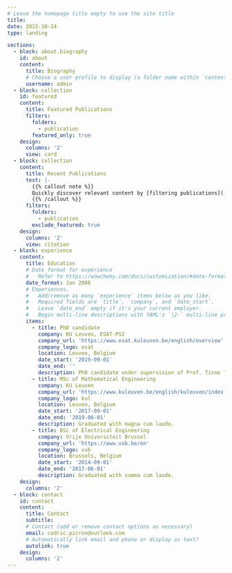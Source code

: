 ```yaml
---
# Leave the homepage title empty to use the site title
title:
date: 2022-10-24
type: landing

sections:
  - block: about.biography
    id: about
    content:
      title: Biography
      # Choose a user profile to display (a folder name within `content/authors/`)
      username: admin
  - block: collection
    id: featured
    content:
      title: Featured Publications
      filters:
        folders:
          - publication
        featured_only: true
    design:
      columns: '2'
      view: card
  - block: collection
    content:
      title: Recent Publications
      text: |-
        {{% callout note %}}
        Quickly discover relevant content by [filtering publications](./publication/).
        {{% /callout %}}
      filters:
        folders:
          - publication
        exclude_featured: true
    design:
      columns: '2'
      view: citation
  - block: experience
    content:
      title: Education
      # Date format for experience
      #   Refer to https://wowchemy.com/docs/customization/#date-format
      date_format: Jan 2006
      # Experiences.
      #   Add/remove as many `experience` items below as you like.
      #   Required fields are `title`, `company`, and `date_start`.
      #   Leave `date_end` empty if it's your current employer.
      #   Begin multi-line descriptions with YAML's `|2-` multi-line prefix.
      items:
        - title: PhD candidate
          company: KU Leuven, ESAT-PSI
          company_url: 'https://www.esat.kuleuven.be/english/overview'
          company_logo: esat
          location: Leuven, Belgium
          date_start: '2019-09-01'
          date_end: ''
          description: PhD candidate under supervision of Prof. Tinne Tuytelaars.
        - title: MSc of Mathematical Engineering
          company: KU Leuven
          company_url: 'https://www.kuleuven.be/english/kuleuven/index.html'
          company_logo: kul
          location: Leuven, Belgium
          date_start: '2017-09-01'
          date_end: '2019-06-01'
          description: Graduated with magna cum laude.
        - title: BSc of Electrical Engineering
          company: Vrije Universiteit Brussel
          company_url: 'https://www.vub.be/en'
          company_logo: vub
          location: Brussels, Belgium
          date_start: '2014-09-01'
          date_end: '2017-06-01'
          description: Graduated with summa cum laude.
    design:
      columns: '2'
  - block: contact
    id: contact
    content:
      title: Contact
      subtitle:
      # Contact (add or remove contact options as necessary)
      email: cedric.picron@outlook.com
      # Automatically link email and phone or display as text?
      autolink: true
    design:
      columns: '2'
---
```

